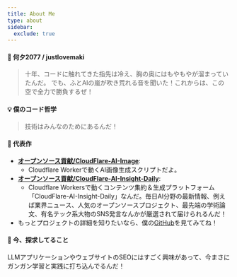 ```yaml
---
title: About Me
type: about
sidebar:
  exclude: true
---
```

#### 👋 何夕2077 / justlovemaki

> 十年、コードに触れてきた指先は冷え、胸の奥にはもやもやが溜まっていたんだ。
> でも、ふとAIの嵐が吹き荒れる音を聞いた！これからは、この空で全力で勝負するぜ！

#### 💡 僕のコード哲学

> 技術はみんなのためにあるんだ！

#### 🌟 代表作

*   **[オープンソース貢献/CloudFlare-AI-Image](https://github.com/justlovemaki/CloudFlare-AI-Image)**:
    *   Cloudflare Workerで動くAI画像生成スクリプトだよ。
*   **[オープンソース貢献/CloudFlare-AI-Insight-Daily](https://github.com/justlovemaki/CloudFlare-AI-Insight-Daily)**:
    *   Cloudflare Workersで動くコンテンツ集約＆生成プラットフォーム「CloudFlare-AI-Insight-Daily」なんだ。毎日AI分野の最新情報、例えば業界ニュース、人気のオープンソースプロジェクト、最先端の学術論文、有名テック系大物のSNS発言なんかが厳選されて届けられるんだ！
*   もっとプロジェクトの詳細を知りたいなら、僕の[GitHub](https://github.com/justlovemaki)を見てみてね！

#### 🔎 今、探求してること

LLMアプリケーションやウェブサイトのSEOにはすごく興味があって、今まさにガンガン学習と実践に打ち込んでるんだ！
